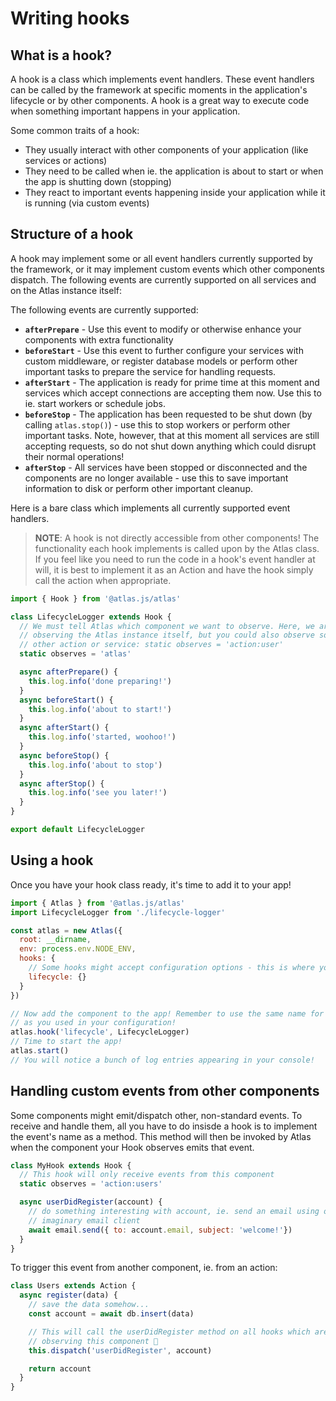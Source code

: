 # Writing hooks

## What is a hook?

A hook is a class which implements event handlers. These event handlers can be called by the framework at specific moments in the application's lifecycle or by other components. A hook is a great way to execute code when something important happens in your application.

Some common traits of a hook:

- They usually interact with other components of your application (like services or actions)
- They need to be called when ie. the application is about to start or when the app is shutting down (stopping)
- They react to important events happening inside your application while it is running (via custom events)

## Structure of a hook

A hook may implement some or all event handlers currently supported by the framework, or it may implement custom events which other components dispatch. The following events are currently supported on all services and on the Atlas instance itself:

The following events are currently supported:

- **`afterPrepare`** - Use this event to modify or otherwise enhance your components with extra functionality
- **`beforeStart`** - Use this event to further configure your services with custom middleware, or register database models or perform other important tasks to prepare the service for handling requests.
- **`afterStart`** - The application is ready for prime time at this moment and services which accept connections are accepting them now. Use this to ie. start workers or schedule jobs.
- **`beforeStop`** - The application has been requested to be shut down (by calling `atlas.stop()`) - use this to stop workers or perform other important tasks. Note, however, that at this moment all services are still accepting requests, so do not shut down anything which could disrupt their normal operations!
- **`afterStop`** - All services have been stopped or disconnected and the components are no longer available - use this to save important information to disk or perform other important cleanup.

Here is a bare class which implements all currently supported event handlers.

> **NOTE**: A hook is not directly accessible from other components! The functionality each hook implements is called upon by the Atlas class. If you feel like you need to run the code in a hook's event handler at will, it is best to implement it as an Action and have the hook simply call the action when appropriate.

```js
import { Hook } from '@atlas.js/atlas'

class LifecycleLogger extends Hook {
  // We must tell Atlas which component we want to observe. Here, we are
  // observing the Atlas instance itself, but you could also observe some
  // other action or service: static observes = 'action:user'
  static observes = 'atlas'

  async afterPrepare() {
    this.log.info('done preparing!')
  }
  async beforeStart() {
    this.log.info('about to start!')
  }
  async afterStart() {
    this.log.info('started, woohoo!')
  }
  async beforeStop() {
    this.log.info('about to stop')
  }
  async afterStop() {
    this.log.info('see you later!')
  }
}

export default LifecycleLogger
```

## Using a hook

Once you have your hook class ready, it's time to add it to your app!

```js
import { Atlas } from '@atlas.js/atlas'
import LifecycleLogger from './lifecycle-logger'

const atlas = new Atlas({
  root: __dirname,
  env: process.env.NODE_ENV,
  hooks: {
    // Some hooks might accept configuration options - this is where you would put them!
    lifecycle: {}
  }
})

// Now add the component to the app! Remember to use the same name for the component
// as you used in your configuration!
atlas.hook('lifecycle', LifecycleLogger)
// Time to start the app!
atlas.start()
// You will notice a bunch of log entries appearing in your console!
```

## Handling custom events from other components

Some components might emit/dispatch other, non-standard events. To receive and handle them, all you have to do insisde a hook is to implement the event's name as a method. This method will then be invoked by Atlas when the component your Hook observes emits that event.

```js
class MyHook extends Hook {
  // This hook will only receive events from this component
  static observes = 'action:users'

  async userDidRegister(account) {
    // do something interesting with account, ie. send an email using our
    // imaginary email client
    await email.send({ to: account.email, subject: 'welcome!'})
  }
}
```

To trigger this event from another component, ie. from an action:

```js
class Users extends Action {
  async register(data) {
    // save the data somehow...
    const account = await db.insert(data)

    // This will call the userDidRegister method on all hooks which are
    // observing this component 💪
    this.dispatch('userDidRegister', account)

    return account
  }
}
```
